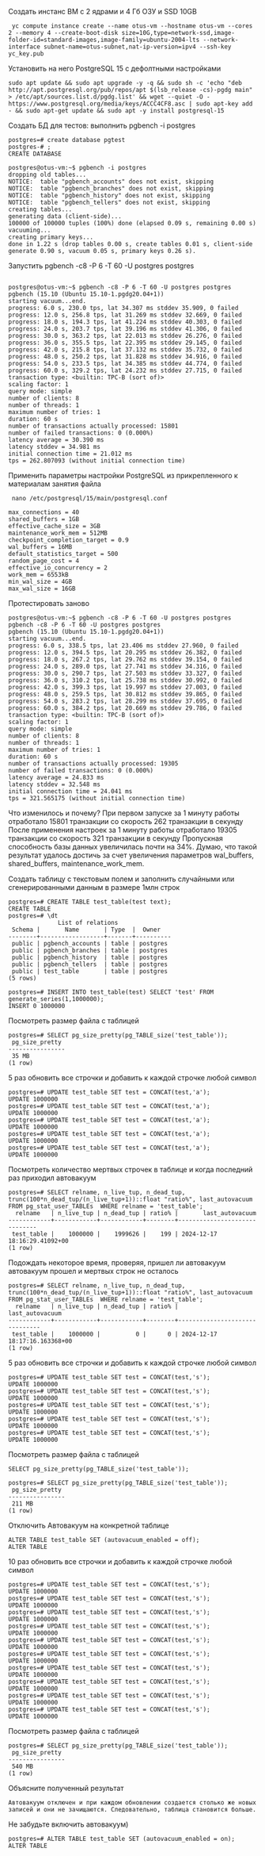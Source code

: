 Создать инстанс ВМ с 2 ядрами и 4 Гб ОЗУ и SSD 10GB
```
 yc compute instance create --name otus-vm --hostname otus-vm --cores 2 --memory 4 --create-boot-disk size=10G,type=network-ssd,image-folder-id=standard-images,image-family=ubuntu-2004-lts --network-interface subnet-name=otus-subnet,nat-ip-version=ipv4 --ssh-key yc_key.pub

```
Установить на него PostgreSQL 15 с дефолтными настройками
```
sudo apt update && sudo apt upgrade -y -q && sudo sh -c 'echo "deb http://apt.postgresql.org/pub/repos/apt $(lsb_release -cs)-pgdg main" > /etc/apt/sources.list.d/pgdg.list' && wget --quiet -O - https://www.postgresql.org/media/keys/ACCC4CF8.asc | sudo apt-key add - && sudo apt-get update && sudo apt -y install postgresql-15
```
Создать БД для тестов: выполнить pgbench -i postgres
```
postgres=# create database pgtest
postgres-# ;
CREATE DATABASE

postgres@otus-vm:~$ pgbench -i postgres
dropping old tables...
NOTICE:  table "pgbench_accounts" does not exist, skipping
NOTICE:  table "pgbench_branches" does not exist, skipping
NOTICE:  table "pgbench_history" does not exist, skipping
NOTICE:  table "pgbench_tellers" does not exist, skipping
creating tables...
generating data (client-side)...
100000 of 100000 tuples (100%) done (elapsed 0.09 s, remaining 0.00 s)
vacuuming...
creating primary keys...
done in 1.22 s (drop tables 0.00 s, create tables 0.01 s, client-side generate 0.90 s, vacuum 0.05 s, primary keys 0.26 s).

```
Запустить pgbench -c8 -P 6 -T 60 -U postgres postgres
```

postgres@otus-vm:~$ pgbench -c8 -P 6 -T 60 -U postgres postgres
pgbench (15.10 (Ubuntu 15.10-1.pgdg20.04+1))
starting vacuum...end.
progress: 6.0 s, 230.0 tps, lat 34.307 ms stddev 35.909, 0 failed
progress: 12.0 s, 256.8 tps, lat 31.269 ms stddev 32.669, 0 failed
progress: 18.0 s, 194.3 tps, lat 41.224 ms stddev 40.303, 0 failed
progress: 24.0 s, 203.7 tps, lat 39.196 ms stddev 41.306, 0 failed
progress: 30.0 s, 363.2 tps, lat 22.013 ms stddev 26.276, 0 failed
progress: 36.0 s, 355.5 tps, lat 22.395 ms stddev 29.145, 0 failed
progress: 42.0 s, 215.8 tps, lat 37.132 ms stddev 35.732, 0 failed
progress: 48.0 s, 250.2 tps, lat 31.828 ms stddev 34.916, 0 failed
progress: 54.0 s, 233.5 tps, lat 34.385 ms stddev 44.774, 0 failed
progress: 60.0 s, 329.2 tps, lat 24.232 ms stddev 27.715, 0 failed
transaction type: <builtin: TPC-B (sort of)>
scaling factor: 1
query mode: simple
number of clients: 8
number of threads: 1
maximum number of tries: 1
duration: 60 s
number of transactions actually processed: 15801
number of failed transactions: 0 (0.000%)
latency average = 30.390 ms
latency stddev = 34.981 ms
initial connection time = 21.012 ms
tps = 262.807093 (without initial connection time)
```
Применить параметры настройки PostgreSQL из прикрепленного к материалам занятия файла
```
 nano /etc/postgresql/15/main/postgresql.conf

max_connections = 40
shared_buffers = 1GB
effective_cache_size = 3GB
maintenance_work_mem = 512MB
checkpoint_completion_target = 0.9
wal_buffers = 16MB
default_statistics_target = 500
random_page_cost = 4
effective_io_concurrency = 2
work_mem = 6553kB
min_wal_size = 4GB
max_wal_size = 16GB
```
Протестировать заново
```
postgres@otus-vm:~$ pgbench -c8 -P 6 -T 60 -U postgres postgres
pgbench -c8 -P 6 -T 60 -U postgres postgres
pgbench (15.10 (Ubuntu 15.10-1.pgdg20.04+1))
starting vacuum...end.
progress: 6.0 s, 338.5 tps, lat 23.406 ms stddev 27.960, 0 failed
progress: 12.0 s, 394.5 tps, lat 20.295 ms stddev 26.382, 0 failed
progress: 18.0 s, 267.2 tps, lat 29.762 ms stddev 39.154, 0 failed
progress: 24.0 s, 289.0 tps, lat 27.741 ms stddev 34.316, 0 failed
progress: 30.0 s, 290.7 tps, lat 27.503 ms stddev 33.327, 0 failed
progress: 36.0 s, 310.2 tps, lat 25.738 ms stddev 30.992, 0 failed
progress: 42.0 s, 399.3 tps, lat 19.997 ms stddev 27.003, 0 failed
progress: 48.0 s, 259.5 tps, lat 30.812 ms stddev 39.865, 0 failed
progress: 54.0 s, 283.2 tps, lat 28.299 ms stddev 37.695, 0 failed
progress: 60.0 s, 384.2 tps, lat 20.669 ms stddev 29.786, 0 failed
transaction type: <builtin: TPC-B (sort of)>
scaling factor: 1
query mode: simple
number of clients: 8
number of threads: 1
maximum number of tries: 1
duration: 60 s
number of transactions actually processed: 19305
number of failed transactions: 0 (0.000%)
latency average = 24.833 ms
latency stddev = 32.548 ms
initial connection time = 24.041 ms
tps = 321.565175 (without initial connection time)
```
Что изменилось и почему?
При первом запуске за 1 минуту работы отработало 15801 транзакции со скорость 262 транзакции в секунду
После применения настроек за 1 минуту работы отработало 19305 транзакции со скорость 321 транзакции в секунду
Пропускная способность базы данных увеличилась почти на 34%. Думаю, что такой результат удалось достичь за счет увеличения параметров wal_buffers, shared_buffers, maintenance_work_mem.

Создать таблицу с текстовым полем и заполнить случайными или сгенерированными данным в размере 1млн строк
```
postgres=# CREATE TABLE test_table(test text);
CREATE TABLE
postgres=# \dt
              List of relations
 Schema |       Name       | Type  |  Owner
--------+------------------+-------+----------
 public | pgbench_accounts | table | postgres
 public | pgbench_branches | table | postgres
 public | pgbench_history  | table | postgres
 public | pgbench_tellers  | table | postgres
 public | test_table       | table | postgres
(5 rows)

postgres=# INSERT INTO test_table(test) SELECT 'test' FROM generate_series(1,1000000);
INSERT 0 1000000
```
Посмотреть размер файла с таблицей
```
postgres=# SELECT pg_size_pretty(pg_TABLE_size('test_table'));
 pg_size_pretty
----------------
 35 MB
(1 row)
```
5 раз обновить все строчки и добавить к каждой строчке любой символ
```
postgres=# UPDATE test_table SET test = CONCAT(test,'a');
UPDATE 1000000
postgres=# UPDATE test_table SET test = CONCAT(test,'a');
UPDATE 1000000
postgres=# UPDATE test_table SET test = CONCAT(test,'a');
UPDATE 1000000
postgres=# UPDATE test_table SET test = CONCAT(test,'a');
UPDATE 1000000
postgres=# UPDATE test_table SET test = CONCAT(test,'a');
UPDATE 1000000
```
Посмотреть количество мертвых строчек в таблице и когда последний раз приходил автовакуум
```
postgres=# SELECT relname, n_live_tup, n_dead_tup, trunc(100*n_dead_tup/(n_live_tup+1))::float "ratio%", last_autovacuum FROM pg_stat_user_TABLEs  WHERE relname = 'test_table';
  relname   | n_live_tup | n_dead_tup | ratio% |       last_autovacuum
------------+------------+------------+--------+------------------------------
 test_table |    1000000 |    1999626 |    199 | 2024-12-17 18:16:29.41092+00
(1 row)
```
Подождать некоторое время, проверяя, пришел ли автовакуум
автовакуум прошел и мертвых строк не осталось
```
postgres=# SELECT relname, n_live_tup, n_dead_tup, trunc(100*n_dead_tup/(n_live_tup+1))::float "ratio%", last_autovacuum FROM pg_stat_user_TABLEs  WHERE relname = 'test_table';
  relname   | n_live_tup | n_dead_tup | ratio% |        last_autovacuum
------------+------------+------------+--------+-------------------------------
 test_table |    1000000 |          0 |      0 | 2024-12-17 18:17:16.163368+00
(1 row)
```
5 раз обновить все строчки и добавить к каждой строчке любой символ
```
postgres=# UPDATE test_table SET test = CONCAT(test,'s');
UPDATE 1000000
postgres=# UPDATE test_table SET test = CONCAT(test,'s');
UPDATE 1000000
postgres=# UPDATE test_table SET test = CONCAT(test,'s');
UPDATE 1000000
postgres=# UPDATE test_table SET test = CONCAT(test,'s');
UPDATE 1000000
postgres=# UPDATE test_table SET test = CONCAT(test,'s');
UPDATE 1000000
```
Посмотреть размер файла с таблицей
```
SELECT pg_size_pretty(pg_TABLE_size('test_table'));

postgres=# SELECT pg_size_pretty(pg_TABLE_size('test_table'));
 pg_size_pretty
----------------
 211 MB
(1 row)
```
Отключить Автовакуум на конкретной таблице
```
ALTER TABLE test_table SET (autovacuum_enabled = off);
ALTER TABLE
```
10 раз обновить все строчки и добавить к каждой строчке любой символ
```
postgres=# UPDATE test_table SET test = CONCAT(test,'s');
UPDATE 1000000
postgres=# UPDATE test_table SET test = CONCAT(test,'s');
UPDATE 1000000
postgres=# UPDATE test_table SET test = CONCAT(test,'s');
UPDATE 1000000
postgres=# UPDATE test_table SET test = CONCAT(test,'s');
UPDATE 1000000
postgres=# UPDATE test_table SET test = CONCAT(test,'s');
UPDATE 1000000
postgres=# UPDATE test_table SET test = CONCAT(test,'s');
UPDATE 1000000
postgres=# UPDATE test_table SET test = CONCAT(test,'s');
UPDATE 1000000
postgres=# UPDATE test_table SET test = CONCAT(test,'s');
UPDATE 1000000
postgres=# UPDATE test_table SET test = CONCAT(test,'s');
UPDATE 1000000
postgres=# UPDATE test_table SET test = CONCAT(test,'s');
UPDATE 1000000
```
Посмотреть размер файла с таблицей
```
postgres=# SELECT pg_size_pretty(pg_TABLE_size('test_table'));
 pg_size_pretty
----------------
 540 MB
(1 row)
```
Объясните полученный результат
```
Автовакуум отключен и при каждом обновлении создается столько же новых записей и они не зачищаются. Следовательно, таблица становится больше. 
```
Не забудьте включить автовакуум)
```
postgres=# ALTER TABLE test_table SET (autovacuum_enabled = on);
ALTER TABLE
```